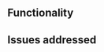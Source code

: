 ## Functionality
<!-- What does this PR do? -->

## Issues addressed
<!-- What issues does this fix or address? Reference them as Fixes #4 and they will be closed automatically when the PR is merged -->
